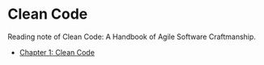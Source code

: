 # Clean Code

Reading note of Clean Code: A Handbook of Agile Software Craftmanship.

* [Chapter 1: Clean Code](./1%20Clean%20Code.md)

